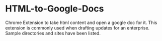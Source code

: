# HTML-to-Google-Docs
Chrome Extension to take html content and open a google doc for it. This extension is commonly used when drafting updates for an enterprise. Sample directories and sites have been listed.
